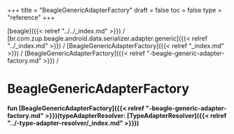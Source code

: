 +++
title = "BeagleGenericAdapterFactory"
draft = false
toc = false
type = "reference"
+++

[beagle]({{< relref "../../_index.md" >}}) / [br.com.zup.beagle.android.data.serializer.adapter.generic]({{< relref "../_index.md" >}}) / [BeagleGenericAdapterFactory]({{< relref "_index.md" >}}) / [BeagleGenericAdapterFactory]({{< relref "-beagle-generic-adapter-factory.md" >}}) / 



# BeagleGenericAdapterFactory  
  
<b><b>fun [BeagleGenericAdapterFactory]({{< relref "-beagle-generic-adapter-factory.md" >}})(typeAdapterResolver: [TypeAdapterResolver]({{< relref "../-type-adapter-resolver/_index.md" >}}))</b></b>  



